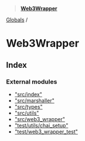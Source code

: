 > **[Web3Wrapper](README.md)**

[Globals](globals.md) /

# Web3Wrapper

## Index

### External modules

* ["src/index"](modules/_src_index_.md)
* ["src/marshaller"](modules/_src_marshaller_.md)
* ["src/types"](modules/_src_types_.md)
* ["src/utils"](modules/_src_utils_.md)
* ["src/web3_wrapper"](modules/_src_web3_wrapper_.md)
* ["test/utils/chai_setup"](modules/_test_utils_chai_setup_.md)
* ["test/web3_wrapper_test"](modules/_test_web3_wrapper_test_.md)